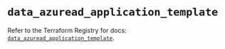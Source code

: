 # `data_azuread_application_template`

Refer to the Terraform Registry for docs: [`data_azuread_application_template`](https://registry.terraform.io/providers/hashicorp/azuread/2.53.1/docs/data-sources/application_template).
